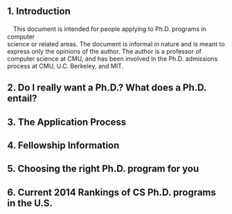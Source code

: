 ## 1. Introduction
　This document is intended for people applying to Ph.D. programs in computer  
science or related areas. The document is informal in nature and is meant to express
only the opinions of the author. The author is a professor of computer science
at CMU, and has been involved in the Ph.D. admissions process at CMU, U.C.
Berkeley, and MIT.
## 2. Do I really want a Ph.D.? What does a Ph.D. entail?
## 3. The Application Process
## 4. Fellowship Information
## 5. Choosing the right Ph.D. program for you
## 6. Current 2014 Rankings of CS Ph.D. programs in the U.S.

